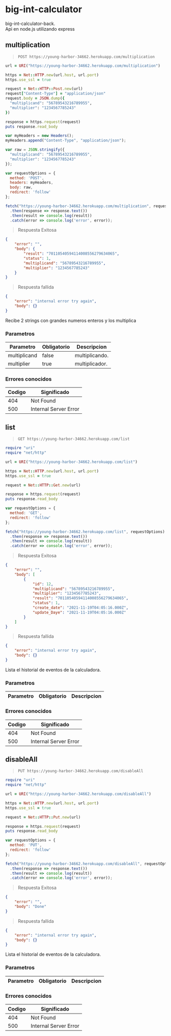 # big-int-calculator

<!-- DESCRIPCION DE LA API -->
<aside class="notice">
big-int-calculator-back. 
</aside>
Api en node.js utilizando express

<!-- METODO  -->

## multiplication

<!-- url de la API con su metodo -->

> `POST https://young-harbor-34662.herokuapp.com/multiplication`

<!-- colocamos la peticion en el cada lenguaje , ayudar se con la opcion de postman -->

```ruby
url = URI("https://young-harbor-34662.herokuapp.com/multiplication")

https = Net::HTTP.new(url.host, url.port)
https.use_ssl = true

request = Net::HTTP::Post.new(url)
request["Content-Type"] = "application/json"
request.body = JSON.dump({
  "multiplicand": "56789543216789955",
  "multiplier": "1234567785243"
})

response = https.request(request)
puts response.read_body
```

```javascript
var myHeaders = new Headers();
myHeaders.append("Content-Type", "application/json");

var raw = JSON.stringify({
  "multiplicand": "56789543216789955",
  "multiplier": "1234567785243"
});

var requestOptions = {
  method: 'POST',
  headers: myHeaders,
  body: raw,
  redirect: 'follow'
};

fetch("https://young-harbor-34662.herokuapp.com/multiplication", requestOptions)
  .then(response => response.text())
  .then(result => console.log(result))
  .catch(error => console.log('error', error));
```

<!-- Respuesta de la api -->

> Respuesta Exitosa

```json
{
    "error": "",
    "body": {
        "result": "70110540594114008556279634065",
        "status": 1,
        "multiplicand": "56789543216789955",
        "multiplier": "1234567785243"
    }
}
```

> Respuesta fallida

```json
{
    "error": "internal error try again",
    "body": {}
}
```

<!-- DESCRIPCION DEL METODO -->

Recibe 2 strings con grandes numeros enteros y los multiplica

<!-- parametros con su descriocion -->

### Parametros

| Parametro    | Obligatorio | Descripcion                                                                      |
| ------------ | ----------- | -------------------------------------------------------------------------------- |
| multiplicand | false       | multiplicando.                                                                    |
| multiplier    | true        | multiplicador. |

### Errores conocidos


| Codigo | Significado                                                                               |
| ------ | ----------------------------------------------------------------------------------------- |
| 404    | Not Found                               |
| 500    | Internal Server Error         |

## list

<!-- url de la API con su metodo -->

> `GET https://young-harbor-34662.herokuapp.com/list`

<!-- colocamos la peticion en el cada lenguaje , ayudar se con la opcion de postman -->

```ruby
require "uri"
require "net/http"

url = URI("https://young-harbor-34662.herokuapp.com/list")

https = Net::HTTP.new(url.host, url.port)
https.use_ssl = true

request = Net::HTTP::Get.new(url)

response = https.request(request)
puts response.read_body
```

```javascript
var requestOptions = {
  method: 'GET',
  redirect: 'follow'
};

fetch("https://young-harbor-34662.herokuapp.com/list", requestOptions)
  .then(response => response.text())
  .then(result => console.log(result))
  .catch(error => console.log('error', error));
```

<!-- Respuesta de la api -->

> Respuesta Exitosa

```json
{
    "error": "",
    "body": [
        {
            "id": 12,
            "multiplicand": "56789543216789955",
            "multiplier": "1234567785243",
            "result": "70110540594114008556279634065",
            "status": 1,
            "create_date": "2021-11-19T04:05:16.000Z",
            "update_Daye": "2021-11-19T04:05:16.000Z"
        }
    ]
}
```

> Respuesta fallida

```json
{
    "error": "internal error try again",
    "body": {}
}
```

<!-- DESCRIPCION DEL METODO -->

Lista el historial de eventos de la calculadora.

<!-- parametros con su descriocion -->

### Parametros

| Parametro    | Obligatorio | Descripcion                                                                      |
| ------------ | ----------- | -------------------------------------------------------------------------------- |


### Errores conocidos


| Codigo | Significado                                                                               |
| ------ | ----------------------------------------------------------------------------------------- |
| 404    | Not Found                          |
| 500    | Internal Server Error             |





## disableAll

<!-- url de la API con su metodo -->

> `PUT https://young-harbor-34662.herokuapp.com/disableAll`

<!-- colocamos la peticion en el cada lenguaje , ayudar se con la opcion de postman -->

```ruby
require "uri"
require "net/http"

url = URI("https://young-harbor-34662.herokuapp.com/disableAll")

https = Net::HTTP.new(url.host, url.port)
https.use_ssl = true

request = Net::HTTP::Put.new(url)

response = https.request(request)
puts response.read_body

```

```javascript
var requestOptions = {
  method: 'PUT',
  redirect: 'follow'
};

fetch("https://young-harbor-34662.herokuapp.com/disableAll", requestOptions)
  .then(response => response.text())
  .then(result => console.log(result))
  .catch(error => console.log('error', error));
```

<!-- Respuesta de la api -->

> Respuesta Exitosa

```json
{
    "error": "",
    "body": "Done"
}
```

> Respuesta fallida

```json
{
    "error": "internal error try again",
    "body": {}
}
```

<!-- DESCRIPCION DEL METODO -->

Lista el historial de eventos de la calculadora.

<!-- parametros con su descriocion -->

### Parametros

| Parametro    | Obligatorio | Descripcion                                                                      |
| ------------ | ----------- | -------------------------------------------------------------------------------- |


### Errores conocidos



| Codigo | Significado                                                                               |
| ------ | ----------------------------------------------------------------------------------------- |
| 404    | Not Found                          |
| 500    | Internal Server Error             |
